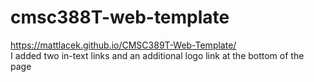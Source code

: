 # cmsc388T-web-template
https://mattlacek.github.io/CMSC389T-Web-Template/  
I added two in-text links and an additional logo link at the bottom of the page
